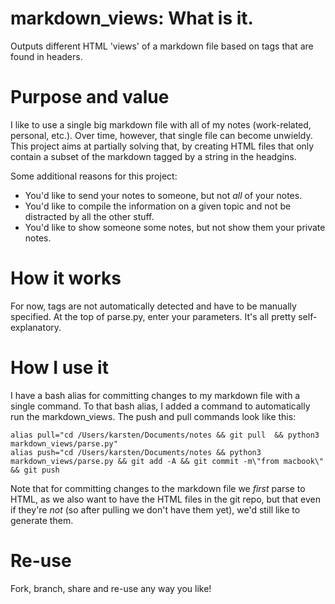 # markdown_views: What is it.
Outputs different HTML 'views' of a markdown file based on tags that are found in headers.

# Purpose and value
I like to use a single big markdown file with all of my notes (work-related, personal, etc.). Over time, however,
that single file can become unwieldy. This project aims at partially solving that, by creating HTML files that
only contain a subset of the markdown tagged by a string in the headgins.

Some additional reasons for this project:
- You'd like to send your notes to someone, but not *all* of your notes.
- You'd like to compile the information on a given topic and not be distracted by all the other stuff.
- You'd like to show someone some notes, but not show them your private notes.

# How it works
For now, tags are not automatically detected and have to be manually specified. At the top of parse.py, enter your parameters.
It's all pretty self-explanatory.

# How I use it
I have a bash alias for committing changes to my markdown file with a single command. To that bash alias, I added a 
command to automatically run the markdown_views. The push and pull commands look like this:
```
alias pull="cd /Users/karsten/Documents/notes && git pull  && python3 markdown_views/parse.py"
alias push="cd /Users/karsten/Documents/notes && python3 markdown_views/parse.py && git add -A && git commit -m\"from macbook\" && git push
```
Note that for committing changes to the markdown file we *first* parse to HTML, as we also want to have the HTML files in the git repo, but that even if they're *not* (so after pulling we don't have them yet), we'd still like to generate them.

# Re-use
Fork, branch, share and re-use any way you like!
